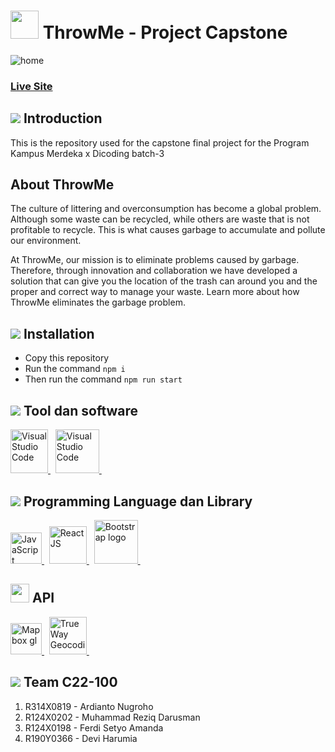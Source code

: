 # <img src="https://user-images.githubusercontent.com/99185119/206891472-f8828b78-dd62-40b9-a53c-e56b45913928.png" width="45"/>  ThrowMe - Project Capstone

![home](https://user-images.githubusercontent.com/99185119/206891998-5efce43f-851d-4321-8dbe-3cfa512fef6e.jpg)

### [Live Site](https://throwme.netlify.app/)

## <img src="https://img.icons8.com/material-rounded/32/FFFFFF/about.png"/> Introduction
This is the repository used for the capstone final project for the Program Kampus Merdeka x Dicoding batch-3

## About ThrowMe
The culture of littering and overconsumption has become a global problem. Although some waste can be recycled, while others are waste that is not profitable to recycle. This is what causes garbage to accumulate and pollute our environment.

At ThrowMe, our mission is to eliminate problems caused by garbage. Therefore, through innovation and collaboration we have developed a solution that can give you the location of the trash can around you and the proper and correct way to manage your waste. Learn more about how ThrowMe eliminates the garbage problem.

## <img src="https://img.icons8.com/fluency/32/FFFFFF/software-installer.png"/> Installation
- Copy this repository
- Run the command `npm i`
- Then run the command `npm run start`

## <img src="https://img.icons8.com/external-kiranshastry-lineal-color-kiranshastry/35/FFFFF/external-software-engineering-kiranshastry-lineal-color-kiranshastry.png"/> Tool dan software
<p align="left">
  <a href="https://code.visualstudio.com/">
    <img src="https://user-images.githubusercontent.com/99185119/167304873-932c06c8-6fa6-49ba-b0ec-fdc4c30cbfd9.svg" alt="Visual Studio Code" width="60" height="70">
  </a>&nbsp
  <a href="https://chrome.com/">
    <img src="https://www.freepnglogos.com/uploads/google-chrome-png-logo/google-chrome-2017-latest-version-png-logo-6.png" alt="Visual Studio Code" width="70" height="70">
  </a>&nbsp
</p>

## <img src="https://img.icons8.com/pastel-glyph/32/FFFFFF/laptop-coding--v1.png"/> Programming Language dan Library
<p align="left">
<a href="https://www.javascript.com/">
    <img src="https://cdn.freebiesupply.com/logos/thumbs/1x/javascript-logo.png" alt="JavaScript" height="50">
  </a>&nbsp
  <a href="https://reactjs.org/">
    <img src="https://cdn.freebiesupply.com/logos/large/2x/react-1-logo-png-transparent.png" alt="React JS" height="60">
  </a>&nbsp
  <a href="https://v5.getbootstrap.com/">
    <img src="https://v5.getbootstrap.com/docs/5.0/assets/brand/bootstrap-logo-shadow.png" alt="Bootstrap logo" height="70">
  </a>&nbsp
</p>

## <img src="https://cdn-icons-png.flaticon.com/512/1493/1493169.png" width=30/> API
<p align="left">
<a href="https://www.javascript.com/">
    <img src="https://assets.website-files.com/5d3ef00c73102c436bc83996/5d3ef00c73102c1f23c83a2a_logo-reversed.png" alt="Mapbox gl"height="50">
  </a>&nbsp
  <a href="https://reactjs.org/">
    <img src="https://rapidapi.com/cdn/images?url=https://rapidapi-prod-apis.s3.amazonaws.com/f45a8fdf-f840-4d35-8283-666df16f0538_medium" alt="TrueWay Geocoding" height="60">
  </a>&nbsp
</p>

## <img src="https://img.icons8.com/color/35/000000/filled-like.png"/> Team C22-100
1.	R314X0819 - Ardianto Nugroho
2.	R124X0202 - Muhammad Reziq Darusman
3.	R124X0198 - Ferdi Setyo Amanda
4.	R190Y0366 - Devi Harumia
